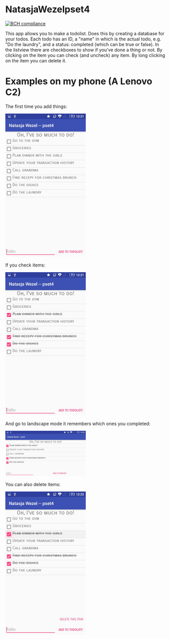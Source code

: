 # NatasjaWezelpset4
[![BCH compliance](https://bettercodehub.com/edge/badge/11027649/NatasjaWezelpset4?branch=master)](https://bettercodehub.com/)

This app allows you to make a todolist. Does this by creating a database for your todos. Each todo has an ID, a "name" in which is the actual todo, e.g. "Do the laundry", and a status: completed (which can be true or false). In the listview there are checkboxes to show if you've done a thing or not. By clicking on the item you can check (and uncheck) any item. By long clicking on the item you can delete it.


# Examples on my phone (A Lenovo C2)
The first time you add things:

<img src="docs/uncheckedList.jpeg" width="50%" height="50%"/>

If you check items:

<img src="docs/checkedList.jpeg" width="50%" height="50%"/>

And go to landscape mode it remembers which ones you completed:

<img src="docs/rememberChecked.jpeg" width="50%" height="50%"/>

You can also delete items:

<img src="docs/deleteItems.jpeg" width="50%" height="50%"/>




